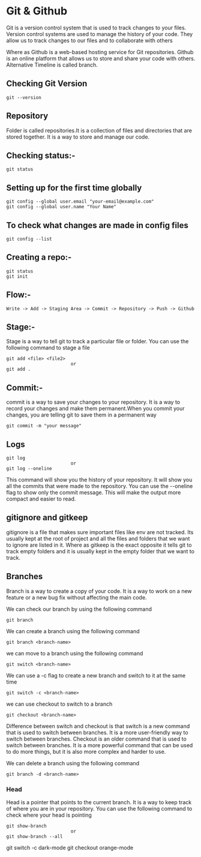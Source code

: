 # Git & Github

Git is a version control system that is used to track changes to your files.
Version control systems are used to manage the history of your code. They allow us to track changes to our files and to collaborate with others

Where as Github is a web-based hosting service for Git repositories. Github is an online platform that allows us to store and share your code with others.
Alternative Timeline is called branch.

## Checking Git Version

    git --version

## Repository

Folder is called repositories.It is a collection of files and directories that are stored together. It is a way to store and manage our code.

## Checking status:-

    git status

## Setting up for the first time globally

    git config --global user.email "your-email@example.com"
    git config --global user.name "Your Name"

## To check what changes are made in config files

    git config --list

## Creating a repo:-

    git status
    git init

## Flow:-

    Write -> Add -> Staging Area -> Commit -> Repository -> Push -> Github

## Stage:-

Stage is a way to tell git to track a particular file or folder. You can use the following command to stage a file

    git add <file> <file2> 
                            or
    git add .

## Commit:-

commit is a way to save your changes to your repository. It is a way to record your changes and make them permanent.When you commit your changes, you are telling git to save them in a permanent way

    git commit -m "your message"

## Logs

    git log
                            or
    git log --oneline

This command will show you the history of your repository. It will show you all the commits that were made to the repository. You can use the --oneline flag to show only the commit message. This will make the output more compact and easier to read.

## gitignore and gitkeep

gitignore is a file that makes sure important files like env are not tracked.
Its usually kept at the root of project and all the files and folders that we want to ignore are listed in it.
Where as gitkeep is the exact opposite it tells git to track empty folders and it is usually kept in the empty folder that we want to track.

## Branches

Branch is a way to create a copy of your code. It is a way to work on a new feature or a new bug fix without affecting the main code.

We can check our branch by using the following command

    git branch

We can create a branch using the following command

    git branch <branch-name>

we can move to a branch using the following command

    git switch <branch-name>

We can use a -c flag to create a new branch and switch to it at the same time

    git switch -c <branch-name>

we can use checkout to switch to a branch

    git checkout <branch-name>

Difference between switch and checkout is that switch is a new command that is used to switch between branches. It is a more user-friendly way to switch between branches. Checkout is an older command that is used to switch between branches. It is a more powerful command that can be used to do more things, but it is also more complex and harder to use.

We can delete a branch using the following command

    git branch -d <branch-name>

### Head

Head is a pointer that points to the current branch. It is a way to keep track of where you are in your repository. You can use the following command to check where your head is pointing

    git show-branch
                            or
    git show-branch --all

git switch -c dark-mode
git checkout orange-mode
